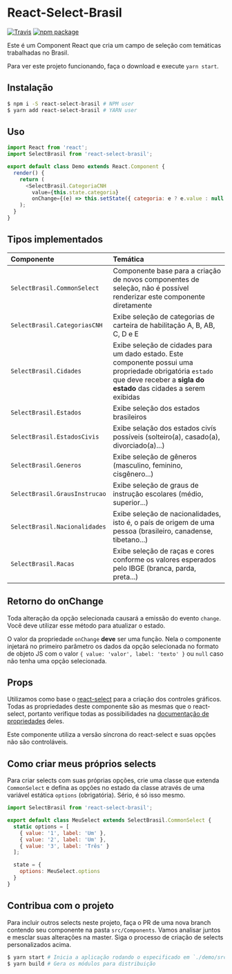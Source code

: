 # React-Select-Brasil

[![Travis][build-badge]][build]
[![npm package][npm-badge]][npm]

Este é um Component React que cria um campo de seleção com temáticas trabalhadas no Brasil.

Para ver este projeto funcionando, faça o download e execute `yarn start`.

## Instalação

```bash
$ npm i -S react-select-brasil # NPM user
$ yarn add react-select-brasil # YARN user
```

## Uso

```js
import React from 'react';
import SelectBrasil from 'react-select-brasil';

export default class Demo extends React.Component {
  render() {
    return (
      <SelectBrasil.CategoriaCNH
        value={this.state.categoria}
        onChange={(e) => this.setState({ categoria: e ? e.value : null })}>
    );
  }
}
```

## Tipos implementados

| Componente | Temática |
| :-- | :-- |
| `SelectBrasil.CommonSelect` | Componente base para a criação de novos componentes de seleção, não é possível renderizar este componente diretamente |
| `SelectBrasil.CategoriasCNH` | Exibe seleção de categorias de carteira de habilitação A, B, AB, C, D e E |
| `SelectBrasil.Cidades` | Exibe seleção de cidades para um dado estado. Este componente possui uma propriedade obrigatória `estado` que deve receber a **sigla do estado** das cidades a serem exibidas |
| `SelectBrasil.Estados` | Exibe seleção dos estados brasileiros |
| `SelectBrasil.EstadosCivis` | Exibe selação dos estados civís possíveis (solteiro(a), casado(a), divorciado(a)...) |
| `SelectBrasil.Generos` | Exibe seleção de gêneros (masculino, feminino, cisgênero...) |
| `SelectBrasil.GrausInstrucao` | Exibe seleção de graus de instrução escolares (médio, superior...) |
| `SelectBrasil.Nacionalidades` | Exibe seleção de nacionalidades, isto é, o país de origem de uma pessoa (brasileiro, canadense, tibetano...) |
| `SelectBrasil.Racas` | Exibe seleção de raças e cores conforme os valores esperados pelo IBGE (branca, parda, preta...) |


## Retorno do onChange

Toda alteração da opção selecionada causará a emissão do evento `change`. Você deve utilizar esse método para atualizar o estado.

O valor da propriedade `onChange` **deve** ser uma função. Nela o componente injetará no primeiro parâmetro os dados da opção selecionada no formato de objeto JS com o valor `{ value: 'valor', label: 'texto' }` ou `null` caso não tenha uma opção selecionada.

## Props

Utilizamos como base o [react-select][react-select] para a criação dos controles gráficos. Todas as propriedades deste componente são as mesmas que o react-select, portanto verifique todas as possibilidades na [documentação de propriedades][react-select-props] deles.

Este componente utiliza a versão síncrona do react-select e suas opções não são controláveis.

## Como criar meus próprios selects

Para criar selects com suas próprias opções, crie uma classe que extenda `CommonSelect` e defina as opções no estado da classe através de uma variável estática `options` (obrigatória). Sério, é só isso mesmo.

```js
import SelectBrasil from 'react-select-brasil';

export default class MeuSelect extends SelectBrasil.CommonSelect {
  static options = [
    { value: '1', label: 'Um' },
    { value: '2', label: 'Um' },
    { value: '3', label: 'Três' }
  ];

  state = {
    options: MeuSelect.options
  }
}
```

## Contribua com o projeto

Para incluir outros selects neste projeto, faça o PR de uma nova branch contendo seu componente na pasta `src/Components`. Vamos analisar juntos e mesclar suas alterações na master. Siga o processo de criação de selects personalizados acima.

```bash
$ yarn start # Inicia a aplicação rodando o especificado em `./demo/src/index.js`
$ yarn build # Gera os módulos para distribuição
```

[build-badge]: https://img.shields.io/travis/natanaelsimoes/react-select-brasil/master.png?style=flat-square
[build]: https://travis-ci.org/natanaelsimoes/react-select-brasil

[npm-badge]: https://img.shields.io/npm/v/react-select-brasil.png?style=flat-square
[npm]: https://www.npmjs.org/natanaelsimoes/react-select-brasil

[react-select]: https://react-select.com
[react-select-props]: https://react-select.com/props